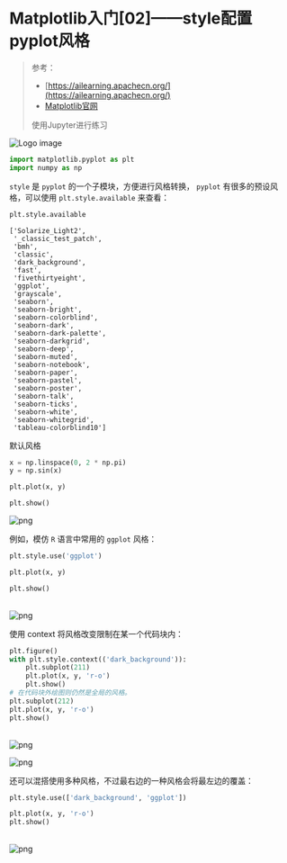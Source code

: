 # Matplotlib入门[02]——style配置pyplot风格

> 参考：
>
> + [https://ailearning.apachecn.org/](https://ailearning.apachecn.org/)
> + [Matplotlib官网](https://matplotlib.org/)
>
> 使用Jupyter进行练习

![Logo image](https://matplotlib.org/stable/_static/images/logo2.svg)



```python
import matplotlib.pyplot as plt
import numpy as np
```

`style` 是 `pyplot` 的一个子模块，方便进行风格转换， `pyplot` 有很多的预设风格，可以使用 `plt.style.available` 来查看：


```python
plt.style.available
```




    ['Solarize_Light2',
     '_classic_test_patch',
     'bmh',
     'classic',
     'dark_background',
     'fast',
     'fivethirtyeight',
     'ggplot',
     'grayscale',
     'seaborn',
     'seaborn-bright',
     'seaborn-colorblind',
     'seaborn-dark',
     'seaborn-dark-palette',
     'seaborn-darkgrid',
     'seaborn-deep',
     'seaborn-muted',
     'seaborn-notebook',
     'seaborn-paper',
     'seaborn-pastel',
     'seaborn-poster',
     'seaborn-talk',
     'seaborn-ticks',
     'seaborn-white',
     'seaborn-whitegrid',
     'tableau-colorblind10']



默认风格


```python
x = np.linspace(0, 2 * np.pi)
y = np.sin(x)

plt.plot(x, y)

plt.show()
```


![png](https://note-image-1307786938.cos.ap-beijing.myqcloud.com/typora/02style%E9%85%8D%E7%BD%AEpylplot%E9%A3%8E%E6%A0%BC_5_0.png)
    


例如，模仿 `R` 语言中常用的 `ggplot` 风格：


```python
plt.style.use('ggplot')

plt.plot(x, y)

plt.show()
```


​    
![png](https://note-image-1307786938.cos.ap-beijing.myqcloud.com/typora/02style%E9%85%8D%E7%BD%AEpylplot%E9%A3%8E%E6%A0%BC_7_0.png)
​    


使用 context 将风格改变限制在某一个代码块内：


```python
plt.figure()
with plt.style.context(('dark_background')):
    plt.subplot(211)
    plt.plot(x, y, 'r-o')
    plt.show()
# 在代码块外绘图则仍然是全局的风格。
plt.subplot(212)
plt.plot(x, y, 'r-o')
plt.show()
```


​    
![png](https://note-image-1307786938.cos.ap-beijing.myqcloud.com/typora/02style%E9%85%8D%E7%BD%AEpylplot%E9%A3%8E%E6%A0%BC_9_0.png)
​    




![png](02style%E9%85%8D%E7%BD%AEpylplot%E9%A3%8E%E6%A0%BC_files/02style%E9%85%8D%E7%BD%AEpylplot%E9%A3%8E%E6%A0%BC_9_1.png)
    


还可以混搭使用多种风格，不过最右边的一种风格会将最左边的覆盖：


```python
plt.style.use(['dark_background', 'ggplot'])

plt.plot(x, y, 'r-o')
plt.show()
```


​    
![png](https://note-image-1307786938.cos.ap-beijing.myqcloud.com/typora/02style%E9%85%8D%E7%BD%AEpylplot%E9%A3%8E%E6%A0%BC_11_0.png)
​    

